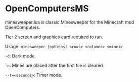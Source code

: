 # OpenComputersMS
minesweeper.lua is classic Minesweeper for the Minecraft mod OpenComputers.

Tier 2 screen and graphics card required to run.

Usage: `minesweeper [options] <rows> <columns> <mines>`

 `-d`: Dark mode.
 
 `-n`: Mines are placed after the first tile is cleared.
 
 `--t=<seconds>`: Timer mode.
